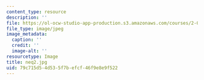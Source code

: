 ```yaml
---
content_type: resource
description: ''
file: https://ol-ocw-studio-app-production.s3.amazonaws.com/courses/2-003-modeling-dynamics-and-control-i-spring-2005/79c715d54d535f7befcf46f9e8e9f522_neq2.jpg
file_type: image/jpeg
image_metadata:
  caption: ''
  credit: ''
  image-alt: ''
resourcetype: Image
title: neq2.jpg
uid: 79c715d5-4d53-5f7b-efcf-46f9e8e9f522
---
```

